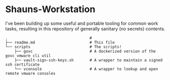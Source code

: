 # Shauns-Workstation

I've been building up some useful and portable tooling for common work tasks, 
resulting in this repository of generally sanitary (no secrets) contents.

```
.                                    #
├── readme.md                        # This file
└── scripts                          # The scripts!
    ├── govc                         # A dockerized version of the govc vmware cli util
    ├── vault-sign-ssh-keys.sh       # A wrapper to maintain a signed ssh certificate
    └── vconsole                     # A wrapper to lookup and open remote vmware consoles
```
